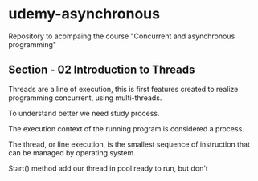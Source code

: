 # udemy-asynchronous
Repository to acompaing the course "Concurrent and asynchronous programming"


## Section - 02 Introduction to Threads

Threads are a line of execution, this is first features created to realize
programming concurrent, using multi-threads.

To understand better we need study process.

The execution context of the running program is considered a process.

The thread, or line execution, is the smallest sequence of instruction that can be
managed by operating system.

Start() method add our thread in pool ready to run, but don't
